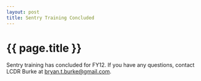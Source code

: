 ```yaml
---
layout: post
title: Sentry Training Concluded
---
```


{{ page.title }}
================
Sentry training has concluded for FY12.  If you have any questions, contact LCDR Burke at bryan.t.burke@gmail.com.
